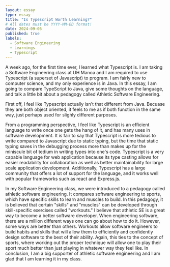 ```yaml
---
layout: essay
type: essay
title: "Is Typescript Worth Learning?"
# All dates must be YYYY-MM-DD format!
date: 2024-09-05
published: true
labels:
  - Software Engineering
  - Learnings
  - Typescript
---
```


A week ago, for the first time ever, I learned what Typescript is. I am taking a Software Engineering class at UH Manoa and I am required to use Typescript (a superset of Javascript) to program. I am fairly new to computer science, and my only experience is in Java. In this essay, I am going to compare TypeScript to Java, give some thoughts on the language, and talk a little bit about a pedagogy called Athletic Software Engineering. 

First off, I feel like Typescript actually isn't that different from Java. Becuase they are both object oriented, it feels to me as if both function in the same way, just perhaps used for slighly different purposes. 

From a programming perspective, I feel like Typescript is an efficient language to write once one gets the hang of it, and has many uses in software development. It is fair to say that Typescript is more tedious to write compared to Javascript due to static typing, but the time that static typing saves in the debugging process more than makes up for the miniscule bit of tedium in writing types into one's code. Typescript is a very capable language for web application because its type casting allows for easier readability for collaboration as well as better maintainability for large scale application development. Additionally, Typescript has a large community that offers a lot of support for the language, and it works well with popular frameworks such as react and Express.js.

In my Software Engineering class, we were introduced to a pedagogy called athletic software engineering. It compares software engineering to sports, which have specific skills to learn and muscles to build. In this pedagogy, it is believed that certain "skills" and "muscles" can be developed through skill-specific exercises called "workouts." I believe that athletic SE is a great way to become a better software developer. When engineering software, there are a million different ways one can go about how to do it. However, some ways are better than others. Workouts allow software engineers to build habits and skills that will allow them to efficiently and confidently design software to the best of their ability. Again, this ties to the concept of sports, where working out the proper technique will allow one to play their sport much better than just playing in whatever way they feel like. In conclusion, I am a big supporter of athletic software engineering and I am glad that I am learning it in my class. 
